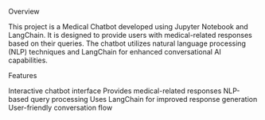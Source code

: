 Overview

This project is a Medical Chatbot developed using Jupyter Notebook and LangChain. It is designed to provide users with medical-related responses based on their queries. The chatbot utilizes natural language processing (NLP) techniques and LangChain for enhanced conversational AI capabilities.

Features

Interactive chatbot interface
Provides medical-related responses
NLP-based query processing
Uses LangChain for improved response generation
User-friendly conversation flow
